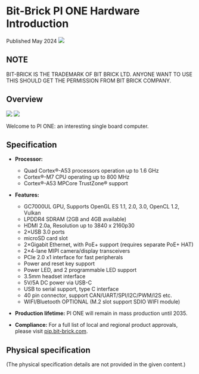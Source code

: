 # Bit-Brick PI ONE Hardware Introduction

Published May 2024
![](/img/k1/hardware/bevel.jpg)

## NOTE

BIT-BRICK IS THE TRADEMARK OF BIT BRICK LTD. ANYONE WANT TO USE THIS SHOULD GET THE PERMISSION FROM BIT BRICK COMPANY.

## Overview
![](/img/k1/hardware/front.jpg)
![](/img/k1/hardware/back.jpg)

Welcome to PI ONE: an interesting single board computer.

## Specification

- **Processor:**
  - Quad Cortex®-A53 processors operation up to 1.6 GHz
  - Cortex®-M7 CPU operating up to 800 MHz
  - Cortex®-A53 MPCore TrustZone® support

- **Features:**
  - GC7000UL GPU, Supports OpenGL ES 1.1, 2.0, 3.0, OpenCL 1.2, Vulkan
  - LPDDR4 SDRAM (2GB and 4GB available)
  - HDMI 2.0a, Resolution up to 3840 x 2160p30
  - 2×USB 3.0 ports
  - microSD card slot
  - 2×Gigabit Ethernet, with PoE+ support (requires separate PoE+ HAT)
  - 2×4-lane MIPI camera/display transceivers
  - PCIe 2.0 x1 interface for fast peripherals
  - Power and reset key support
  - Power LED, and 2 programmable LED support
  - 3.5mm headset interface
  - 5V/5A DC power via USB-C
  - USB to serial support, type C interface
  - 40 pin connector, support CAN/UART/SPI/I2C/PWM/I2S etc.
  - WIFI/Bluetooth OPTIONAL (M.2 slot support SDIO WIFI module)

- **Production lifetime:** PI ONE will remain in mass production until 2035.

- **Compliance:** For a full list of local and regional product approvals, please visit [pip.bit-brick.com](http://pip.bit-brick.com).

## Physical specification

(The physical specification details are not provided in the given content.)